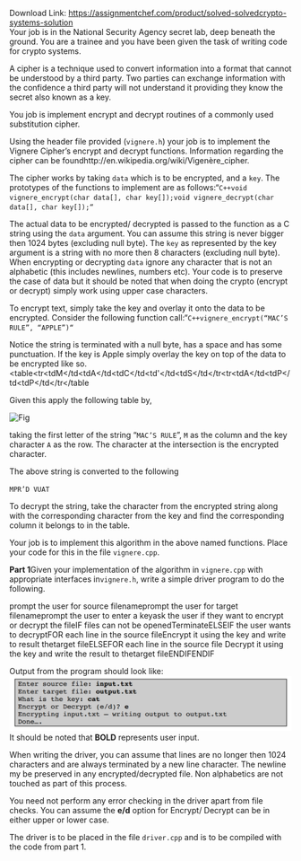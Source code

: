 Download Link: https://assignmentchef.com/product/solved-solvedcrypto-systems-solution
<br>
Your job is in the National Security Agency secret lab, deep beneath the ground. You are a trainee and you have been given the task of writing code for crypto systems.

A cipher is a technique used to convert information into a format that cannot be understood by a third party. Two parties can exchange information with the confidence a third party will not understand it providing they know the secret also known as a key.

You job is implement encrypt and decrypt routines of a commonly used substitution cipher.

Using the header file provided (`vignere.h`) your job is to implement the Vignere Cipher’s encrypt and decrypt functions. Information regarding the cipher can be foundhttp://en.wikipedia.org/wiki/Vigenère_cipher.

The cipher works by taking `data` which is to be encrypted, and a `key`. The prototypes of the functions to implement are as follows:“`C++void vignere_encrypt(char data[], char key[]);void vignere_decrypt(char data[], char key[]);“`

The actual data to be encrypted/ decrypted is passed to the function as a C string using the `data` argument. You can assume this string is never bigger then 1024 bytes (excluding null byte). The `key` as represented by the key argument is a string with no more then 8 characters (excluding null byte). When encrypting or decrypting `data` ignore any character that is not an alphabetic (this includes newlines, numbers etc). Your code is to preserve the case of data but it should be noted that when doing the crypto (encrypt or decrypt) simply work using upper case characters.

To encrypt text, simply take the key and overlay it onto the data to be encrypted. Consider the following function call:“`C++vignere_encrypt(“MAC’S RULE”, “APPLE”)“`

Notice the string is terminated with a null byte, has a space and has some punctuation. If the key is Apple simply overlay the key on top of the data to be encrypted like so.&lt;table&lt;tr&lt;tdM&lt;/td&lt;tdA&lt;/td&lt;tdC&lt;/td&lt;td'&lt;/td&lt;tdS&lt;/td&lt;/tr&lt;tr&lt;tdA&lt;/td&lt;tdP&lt;/td&lt;tdP&lt;/td&lt;/tr&lt;/table

Given this apply the following table by,

![Fig](https://github.com/GoldOne/See-pei-pei/blob/master/fig_bed/864px-Vigen%C3%A8re_square_shading.svg.png)

taking the first letter of the string “`MAC’S RULE`”, `M` as the column and the key character `A` as the row. The character at the intersection is the encrypted character.

The above string is converted to the following

`MPR’D VUAT`

To decrypt the string, take the character from the encrypted string along with the corresponding character from the key and find the corresponding column it belongs to in the table.

Your job is to implement this algorithm in the above named functions. Place your code for this in the file `vignere.cpp`.

**Part 1**Given your implementation of the algorithm in `vignere.cpp` with appropriate interfaces in`vignere.h`, write a simple driver program to do the following.

prompt the user for source filenameprompt the user for target filenameprompt the user to enter a keyask the user if they want to encrypt or decrypt the fileIF files can not be openedTerminateELSEIF the user wants to decryptFOR each line in the source fileEncrypt it using the key and write to result thetarget fileELSEFOR each line in the source file Decrypt it using the key and write the result to thetarget fileENDIFENDIF

Output from the program should look like:![fig1](https://github.com/GoldOne/See-pei-pei/blob/master/fig_bed/crypt%20output.png)It should be noted that **BOLD** represents user input.

When writing the driver, you can assume that lines are no longer then 1024 characters and are always terminated by a new line character. The newline my be preserved in any encrypted/decrypted file. Non alphabetics are not touched as part of this process.

You need not perform any error checking in the driver apart from file checks. You can assume the **e/d** option for Encrypt/ Decrypt can be in either upper or lower case.

The driver is to be placed in the file `driver.cpp` and is to be compiled with the code from part 1.